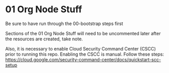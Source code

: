 # 01 Org Node Stuff

Be sure to have run through the 00-bootstrap steps first

Sections of the 01 Org Node Stuff will need to be uncommented later after the resources are created, take note. 

Also, it is necessary to enable Cloud Security Command Center (CSCC) prior to running this repo. Enabling the CSCC is manual.
Follow these steps: https://cloud.google.com/security-command-center/docs/quickstart-scc-setup
